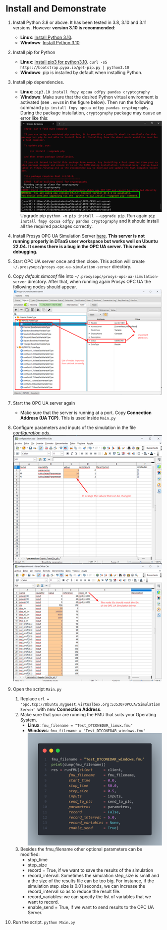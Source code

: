 # Install and Demonstrate

1. Install Python 3.8 or above. It has been tested in 3.8, 3.10 and 3.11 versions. However **version 3.10 is recommended**: 
   - **Linux**: [Install Python 3.10](https://computingforgeeks.com/how-to-install-python-on-ubuntu-linux-system/).
   - **Windows**: [Install Python 3.10](https://www.python.org/downloads/release/python-31013/)
1. Install pip for Python
   - **Linux**: [Install pip3 for python3.10](https://stackoverflow.com/questions/69503329/pip-is-not-working-for-python-3-10-on-ubuntu/).
   `curl -sS https://bootstrap.pypa.io/get-pip.py | python3.10`
   - **Windows**: pip is installed by default when installing Python.
1. Install pip dependencies. 
   - **Linux**: `pip3.10 install fmpy opcua odfpy pandas cryptography`
   - **Windows**: Make sure that the desired Python virtual environment is activated (see `.env38` in the figure below). Then run the following command `pip install fmpy opcua odfpy pandas cryptography`. During the package installation, `cryptography` package may cause an error like this:
   ![Cryptography error](images/cryptography-error.png)
   Upgrade pip `python -m pip install --upgrade pip`.
   Run again `pip install fmpy opcua odfpy pandas cryptography` and it should install all the required packages correctly.
   
1. Install Prosys OPC UA Simulation Server [here](https://www.prosysopc.com/opcua/apps/JavaServer/dist/5.4.6-148/prosys-opc-ua-simulation-server-linux-x64-5.4.6-148.sh). **This server is not running properly in DTaaS user workspace but works well on Ubuntu 22.04.**
   **It seems there is a bug in the OPC UA server. This needs debugging.**
1. Start OPC UA server once and then close. This action will create
   `~/.prosysopc/prosys-opc-ua-simulation-server` directory.
1. Copy _default.simconf_ file into
   `~/.prosysopc/prosys-opc-ua-simulation-server` directory. After that, when running again Prosys OPC UA the following nodes should appear.
   ![Prosys window](images/prosys-screenshot.png)
1. Start the OPC UA server again
    - Make sure that the server is running at a port. Copy
       **Connection Address (UA TCP)**. This is used inside `Main.py`
1. Configure parameters and inputs of the simulation in the file *configuration.ods*.
![Configuration parameters](images/conf-parameters.png)
![Configuration input](images/conf-inputs.png)
1. Open the script `Main.py`
   1. Replace `url = 'opc.tcp://Ubuntu.myguest.virtualbox.org:53530/OPCUA/SimulationServer'` with new **Connection Address**.
   2. Make sure that your are running the FMU that suits your Operating System.
      - **Linux**: `fmu_filename = "Test_DTCONEDAR_linux.fmu"`
      - **Windows**: `fmu_filename = "Test_DTCONEDAR_windows.fmu"`
      ![FMU filename](images/code-fmu_filename.png)
   3. Besides the fmu_filename other optional parameters can be modified:
      - stop_time
      - step_size
      -	record = True, if we want to save the results of the simulation
      -	record_interval. Sometimes the simulation step_size is small and a the size of the results file can be too big. For instance, if the simulation step_size is 0.01 seconds, we can increase the record_interval so as to reduce the result file. 
      -	record_variables: we can specify the list of variables that we want to record.
      -	enable_send = True, if we want to send results to the OPC UA Server. 

1. Run the script.
   `python Main.py`
